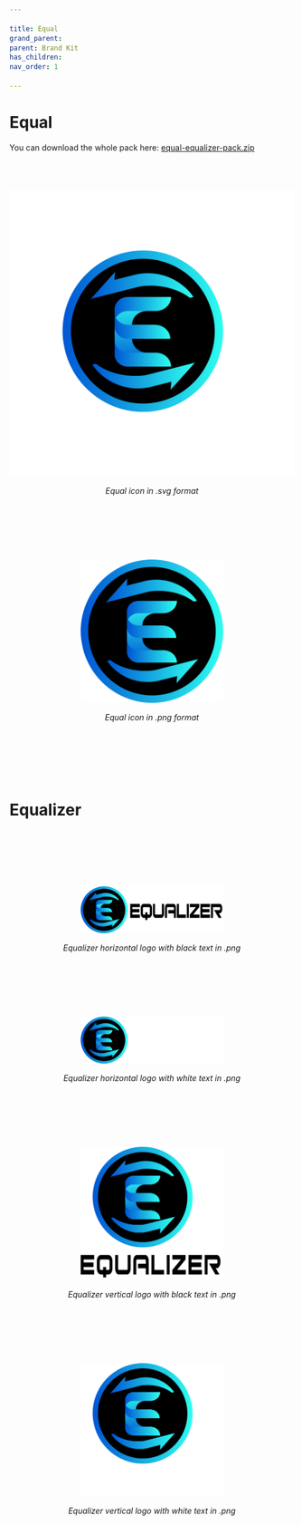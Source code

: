 ```yaml
---

title: Equal
grand_parent:
parent: Brand Kit
has_children:
nav_order: 1

---
```


# Equal
You can download the whole pack here: [equal-equalizer-pack.zip](https://github.com/equalizer-docs/equalizer-docs.github.io/raw/main/img/equal-equalizer-pack.zip)
<br><br><br><br><br>
![EQUAL icon svg](https://raw.githubusercontent.com/equalizer-docs/equalizer-docs.github.io/f3bb54e5f527dad896bc5e87957094e25797a93a/img/Equal%20icon.svg)
<p align="center"><i>Equal icon in .svg format</i></p>
<br><br><br><br><br>
<p align="center"><img src="https://raw.githubusercontent.com/equalizer-docs/equalizer-docs.github.io/main/img/Equal%20icon.png"  width="50%" height="50%"></p>
<p align="center"><i>Equal icon in .png format</i></p>
<br><br><br><br><br>

# Equalizer

<br><br><br><br><br>
<p align="center"><img src="https://raw.githubusercontent.com/equalizer-docs/equalizer-docs.github.io/main/img/Equalizer%20logo%20horizontal%20black%20text.png"  width="50%" height="50%"></p>
<p align="center"><i>Equalizer horizontal logo with black text in .png</i></p>
<br><br><br><br><br>

<p align="center"><img src="https://raw.githubusercontent.com/equalizer-docs/equalizer-docs.github.io/main/img/Equalizer%20logo%20horizontal%20white%20text.png"  width="50%" height="50%"></p>
<p align="center"><i>Equalizer horizontal logo with white text in .png</i></p>
<br><br><br><br><br>
<p align="center"><img src="https://raw.githubusercontent.com/equalizer-docs/equalizer-docs.github.io/main/img/Equalizer%20logo%20vertical%20black%20text.png"  width="50%" height="50%"></p>
<p align="center"><i>Equalizer vertical logo with black text in .png</i></p>
<br><br><br><br><br>
<p align="center"><img src="https://raw.githubusercontent.com/equalizer-docs/equalizer-docs.github.io/main/img/Equalizer%20logo%20vertical%20white%20text.png"  width="50%" height="50%"></p>
<p align="center"><i>Equalizer vertical logo with white text in .png</i></p>
